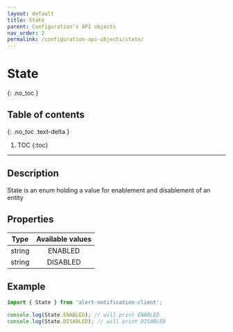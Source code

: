 ```yaml
---
layout: default
title: State
parent: Configuration's API objects
nav_order: 2
permalink: /configuration-api-objects/state/
---
```


# State
{: .no_toc }

## Table of contents
{: .no_toc .text-delta }

1. TOC
{:toc}

---

## Description

State is an enum holding a value for enablement and disablement of an entity

## Properties

|  Type  | Available values |
|:------:|:----------------:|
| string |     ENABLED      |
| string |     DISABLED     |

## Example

```js
import { State } from 'alert-notification-client';

console.log(State.ENABLED); // will print ENABLED
console.log(State.DISABLED); // will print DISABLED
```

